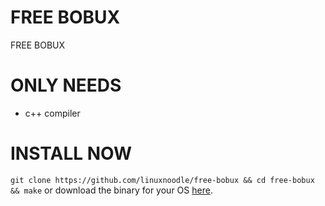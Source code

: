 # FREE BOBUX
FREE BOBUX

# ONLY NEEDS
- c++ compiler

# INSTALL NOW
```git clone https://github.com/linuxnoodle/free-bobux && cd free-bobux && make```
or download the binary for your OS [here](https://github.com/linuxnoodle/free-bobux/releases/).
